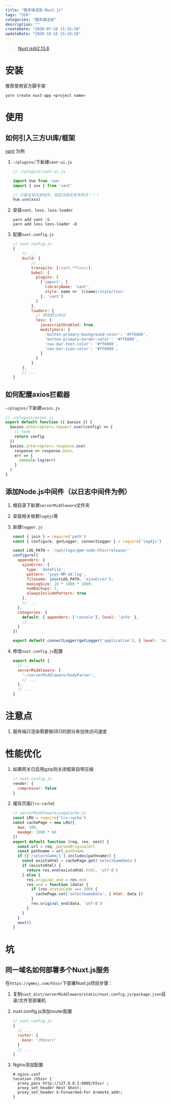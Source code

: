 ```yaml
---
title: "服务端渲染-Nuxt.js"
tags: "SSR"
categories: "服务端渲染"
description: ""
createDate: "2020-07-28 11:15:28"
updateDate: "2020-10-16 15:18:28"
---
```



> Nuxt.js@2.13.6

# 安装

推荐使用官方脚手架

`yarn create nuxt-app <project name>`

# 使用

## 如何引入三方UI库/框架

[vant](https://youzan.github.io/vant/#/zh-CN/) 为例

1. `~/plugins/`下新建`vant-ui.js`

    ```js
    // ~/plugins/vant-ui.js
    
    import Vue from 'vue'
    import { xxx } from 'vant'
    
    // 只能全局注册组件，局部注册会丢失样式！！！
    Vue.use(xxx)
    ```

2. 安装`vant、less、less-loader`

    ```shell script
    yarn add vant -S
    yarn add less less-loader -D
    ```

3. 配置`nuxt.config.js`

    ```js
    // nuxt.config.js
    {
        // ...
        build: {
            // ...
            transpile: [/vant.*?less/],
            babel: {
              plugins: [
                ['import', {
                  libraryName: 'vant',
                  style: name => `${name}/style/less`
                }, 'vant']
              ]
            },
            loaders: {
              // 修改默认样式
              less: {
                javascriptEnabled: true,
                modifyVars: {
                  'button-primary-background-color': '#ff6008',
                  'button-primary-border-color': '#ff6008',
                  'nav-bar-text-color': '#ff6008',
                  'nav-bar-icon-color': '#ff6008',
                }
              }
            }
        },
        // ...
    }
    ```

## 如何配置axios拦截器

`~/plugins/`下新建`axios.js`

```js
// ~/plugins/axios.js
export default function ({ $axios }) {
  $axios.interceptors.request.use((config) => {
    // todo
    return config
  })
  $axios.interceptors.response.use(
    response => response.data,
    err => {
      console.log(err)
    }
  )
}
```

## 添加Node.js中间件（以日志中间件为例）

1. 根目录下新建`serverMiddleware`文件夹

2. 安装相关依赖`log4js`等

3. 新建`logger.js`

    ```js
    const { join } = require('path')
    const { configure, getLogger, connectLogger } = require('log4js')
    
    const LOG_PATH = '/opt/logs/gmm-node-h5ssrrelease/'
    configure({
      appenders: {
        ajaxError: {
          type: 'dateFile',
          pattern: 'yyyy-MM-dd.log',
          filename: join(LOG_PATH, 'ajaxError'),
          maxLogSize: 10 * 1000 * 1000,
          numBackups: 3,
          alwaysIncludePattern: true
        },
        // ...
      },
      categories: {
        default: { appenders: ['console'], level: 'info' },
        // ...
      }
    })
    
    export default connectLogger(getLogger('application'), { level: 'info' })
    ```

4. 修改`nuxt.config.js`配置

    ```js
    export default {
      // ...
      serverMiddleware: [
        '~/serverMiddleware/bodyParser',
        // ...
      ],
      // ...
    }
    ```

# 注意点

1. 服务端只渲染需要做SEO的部分来加快访问速度

# 性能优化

1. 如果网关已启用gzip则关闭框架自带压缩

    ```js
    // nuxt.config.js
    render: {
      compressor: false
    }
    ```

2. 缓存页面(`lru-cache`)

    ```js
    // serverMiddleware/pageCache.js
    const LRU = require('lru-cache')
    const cachePage = new LRU({
      max: 100,
      maxAge: 1000 * 60
    })
    export default function (req, res, next) {
      const url = req._parsedOriginalUrl
      const pathname = url.pathname
      if (['/selectGame/1'].includes(pathname)) {
        const existsHtml = cachePage.get('selectGameData')
        if (existsHtml) {
          return res.end(existsHtml.html, 'utf-8')
        } else {
          res.original_end = res.end
          res.end = function (data) {
            if (res.statusCode === 200) {
              cachePage.set('selectGameData', { html: data })
            }
            res.original_end(data, 'utf-8')
          }
        }
      }
      next()
    }
    ```
   
# 坑

## 同一域名如何部署多个Nuxt.js服务

在`https://gmmsj.com/h5ssr`下部署Nuxt.js项目步骤：

1. 复制`nuxt_dist/serverMiddleware/static/nuxt.config.js/package.json`目录/文件至部署机

2. nuxt.config.js添加router配置

    ```js
    // nuxt.config.js
    {
      // ...
      router: {
        base: '/h5ssr/'
      }
      // ...
    }
    ```

3. Nginx添加配置

    ```shell script
    # nginx.conf
    location /h5ssr {
      proxy_pass http://127.0.0.1:8005/h5ssr ;
      proxy_set_header Host $host;
      proxy_set_header X-Forwarded-For $remote_addr;  
    }
    ```
